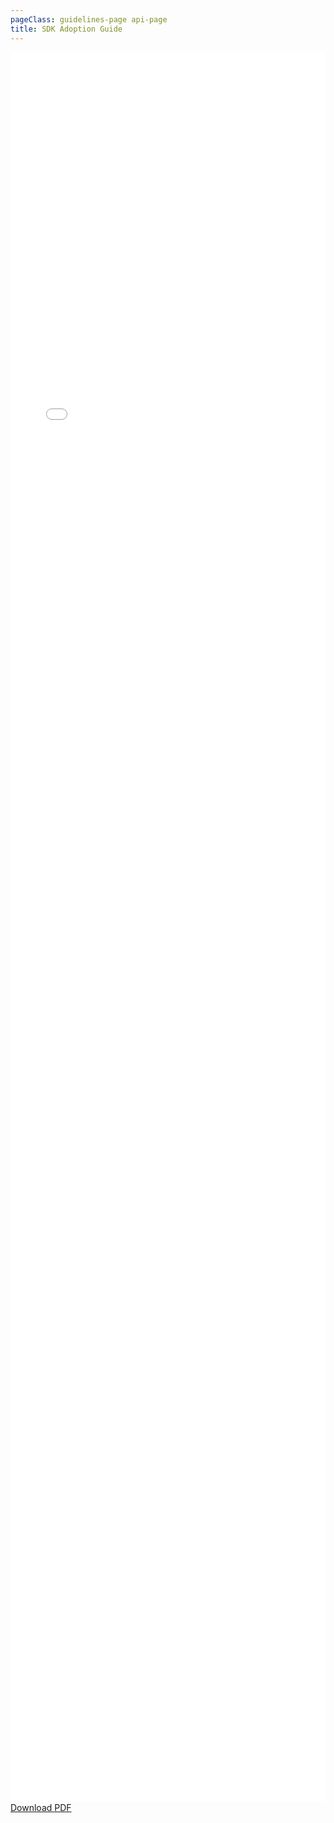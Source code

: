 ```yaml
---
pageClass: guidelines-page api-page
title: SDK Adoption Guide
---
```


<iframe
    src="/GSMA-SDK-Adoption-Guide.pdf"
    type="application/pdf"
    frameborder="0"
    style="border:0; top:0px; left:0px; bottom:0px; right:0px; width:100%; height: 70vh;">
</iframe>

<div class="buttons-holder text-center">
  <a href="/GSMA-SDK-Adoption-Guide.pdf" target="_blank" class="btn btn--accent">Download PDF</a>
</div>
